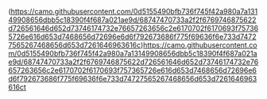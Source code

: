 (https://camo.githubusercontent.com/0d5155490bfb736f745f42a980a7a13149908656dbb5c18390f4f687a021ae9d/68747470733a2f2f6769746875622d726561646d652d73746174732e76657263656c2e6170702f6170693f757365726e616d653d7468656d72696e6d6f792673686f775f69636f6e733d74727565267468656d653d7261646963616c)https://camo.githubusercontent.com/0d5155490bfb736f745f42a980a7a13149908656dbb5c18390f4f687a021ae9d/68747470733a2f2f6769746875622d726561646d652d73746174732e76657263656c2e6170702f6170693f757365726e616d653d7468656d72696e6d6f792673686f775f69636f6e733d74727565267468656d653d7261646963616ct
